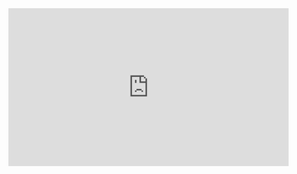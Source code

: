 <iframe width="560" height="315" src="https://www.youtube.com/embed/0_5_zEOo8kg?list=PLRdS-n5seLRqszBqVDF342RMlCWgOTm6q" frameborder="0" allowfullscreen></iframe>
